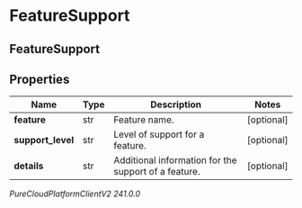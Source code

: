 # FeatureSupport

## FeatureSupport

## Properties

|Name | Type | Description | Notes|
|------------ | ------------- | ------------- | -------------|
| **feature** | str | Feature name. | [optional] |
| **support_level** | str | Level of support for a feature. | [optional] |
| **details** | str | Additional information for the support of a feature. | [optional] |



_PureCloudPlatformClientV2 241.0.0_
